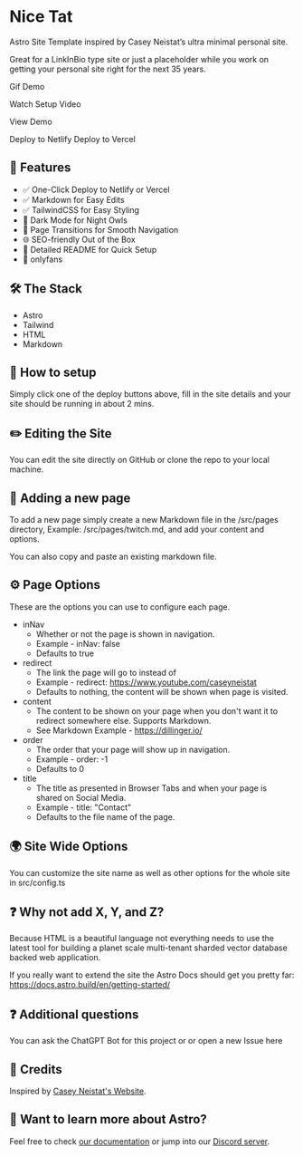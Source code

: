 # Nice Tat

Astro Site Template inspired by Casey Neistat’s ultra minimal personal site. 

Great for a LinkInBio type site or just a placeholder while you work on getting your personal site right for the next 35 years. 


Gif Demo

Watch Setup Video

View Demo

Deploy to Netlify
Deploy to Vercel


## 🌟 Features
- ✅ One-Click Deploy to Netlify or Vercel
- ✅ Markdown for Easy Edits
- ✅ TailwindCSS for Easy Styling
- 🌙 Dark Mode for Night Owls
- 🔄 Page Transitions for Smooth Navigation
- 🌐 SEO-friendly Out of the Box
- 📝 Detailed README for Quick Setup
- 📸 onlyfans


## 🛠 The Stack
- Astro
- Tailwind
- HTML
- Markdown



## 🚀 How to setup

Simply click one of the deploy buttons above, fill in the site details and your site should be running in about 2 mins. 



## ✏️ Editing the Site

You can edit the site directly on GitHub or clone the repo to your local machine. 


## 📄 Adding a new page

To add a new page simply create a new Markdown file in the /src/pages directory, Example: /src/pages/twitch.md, and add your content and options. 

You can also copy and paste an existing markdown file. 



## ⚙️ Page Options

These are the options you can use to configure each page. 

- inNav
    - Whether or not the page is shown in navigation. 
    - Example - inNav: false
    - Defaults to true
- redirect
    - The link the page will go to instead of
    - Example - redirect: https://www.youtube.com/caseyneistat
    - Defaults to nothing, the content will be shown when page is visited. 
- content
    - The content to be shown on your page when you don't want it to redirect somewhere else. Supports Markdown. 
    - See Markdown Example - https://dillinger.io/
- order
    - The order that your page will show up in navigation. 
    - Example - order: -1
    - Defaults to 0
- title
    - The title as presented in Browser Tabs and when your page is shared on Social Media. 
    - Example - title: "Contact"
    - Defaults to the file name of the page. 


## 🌍 Site Wide Options

You can customize the site name as well as other options for the whole site in src/config.ts


## ❓ Why not add X, Y, and Z?

Because HTML is a beautiful language not everything needs to use the latest tool for building a planet scale multi-tenant sharded vector database backed web application. 

If you really want to extend the site the Astro Docs should get you pretty far: https://docs.astro.build/en/getting-started/


## ❓ Additional questions

You can ask the ChatGPT Bot for this project or or open a new Issue here


## 🙏 Credits
Inspired by [Casey Neistat's Website](https://www.caseyneistat.com/).




## 👀 Want to learn more about Astro?

Feel free to check [our documentation](https://docs.astro.build) or jump into our [Discord server](https://astro.build/chat).
